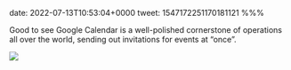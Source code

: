 date: 2022-07-13T10:53:04+0000
tweet: 1547172251170181121
%%%

Good to see Google Calendar is a well-polished cornerstone of operations all over the world, sending out invitations for events at “once”.

![](FXio9gvXgAAJ5cQ.jpg)

